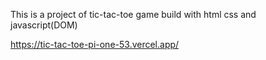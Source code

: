 This is a project of tic-tac-toe game build with html css and javascript(DOM)


https://tic-tac-toe-pi-one-53.vercel.app/
